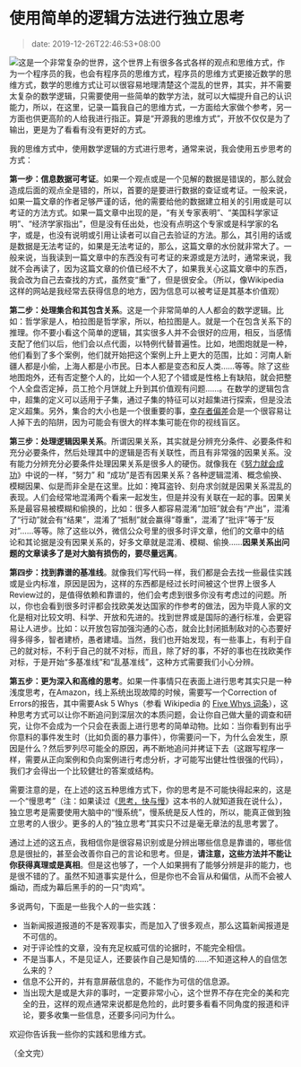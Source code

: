 # 使用简单的逻辑方法进行独立思考
>date: 2019-12-26T22:46:53+08:00


![](https://coolshell.cn/wp-content/uploads/2019/12/logical-smart-intelligence-200x200.png)这是一个非常复杂的世界，这个世界上有很多各式各样的观点和思维方式，作为一个程序员的我，也会有程序员的思维方式，程序员的思维方式更接近数学的思维方式，数学的思维方式让可以很容易地理清楚这个混乱的世界，其实，并不需要太复杂的数学逻辑，只需要使用一些简单的数学方法，就可以大幅提升自己的认识能力，所以，在这里，记录一篇我自己的思维方式，一方面给大家做个参考，另一方面也供更高阶的人给我进行指正。算是“开源我的思维方式”，开放不仅仅是为了输出，更是为了看看有没有更好的方式。


我的思维方式中，使用数学逻辑的方式进行思考，通常来说，我会使用五步思考的方式：


**第一步：信息数据可考证**。如果一个观点或是一个见解的数据是错误的，那么就会造成后面的观点全是错的，所以，首要的是要进行数据的查证或考证。一般来说，如果一篇文章的作者足够严谨的话，他的需要给他的数据建立相关的引用或是可以考证的方法方式。如果一篇文章中出现的是，“有关专家表明”、“美国科学家证明”、“经济学家指出”，但是没有任出处，也没有点明这个专家或是科学家的名字，或是，也没有说明或引用让读者可以自己去验证的方法。那么，其引用的话或是数据是无法考证的，如果是无法考证的，那么，这篇文章的水份就非常大了。一般来说，当我读到一篇文章中的东西没有可考证的来源或是方法时，通常来说，我就不会再读了，因为这篇文章的价值已经不大了，如果我关心这篇文章中的东西，我会改为自己去查找的方式，虽然变“重”了，但是很安全。（所以，像Wikipedia这样的网站是我经常去获得信息的地方，因为信息可以被考证是其基本价值观）



**第二步：处理集合和其包含关系**。这是一个非常简单的人人都会的数学逻辑。比如：哲学家是人，柏拉图是哲学家，所以，柏拉图是人。就是一个在包含关系下的推理。你不要小看这个简单的逻辑，其实很多人并不会很好的应用，相反，当感情支配了他们以后，他们会以点代面，以特例代替普遍性。比如，地图炮就是一种，他们看到了多个案例，他们就开始把这个案例上升上更大的范围，比如：河南人新疆人都是小偷，上海人都是小市民。日本人都是变态和反人类……等等。除了这些地图炮外，还有否定整个人的，比如一个人犯了个错或是性格上有缺陷，就会把整个人全盘否定掉，员工抢个月饼就上升到其价值观有问题……。在数学的逻辑包含中，超集的定义可以适用于子集，通过子集的特征可以对超集进行探索，但是没法定义超集。另外，集合的大小也是一个很重要的事，[幸存者偏差](https://zh.wikipedia.org/wiki/%E5%80%96%E5%AD%98%E8%80%85%E5%81%8F%E5%B7%AE)会是一个很容易让人掉下去的陷阱，因为可能会有很大的样本集可能在你的视线盲区。


**第三步：处理逻辑因果关系**。所谓因果关系，其实就是分辨充分条件、必要条件和充分必要条件，然后处理其中的逻辑是否有关联性，而且有非常强的因果关系。没有能力分辨充分必要条件处理因果关系是很多人的硬伤。就像我在《[努力就会成功](https://coolshell.cn/articles/19271.html)》中说的一样，“努力” 和 “成功”是否有因果关系？各种逻辑混淆、概念偷换、模糊因果、似是而非全是在这里。比如：掩耳盗铃、刻舟求剑就是因果关系混乱的表现。人们会经常地混淆两个看来一起发生，但是并没有关联在一起的事。因果关系是最容易被模糊和偷换的，比如：很多人都容易混淆“加班”就会有“产出”，混淆了“行动”就会有“结果”，混淆了“抵制”就会赢得“尊重”，混淆了“批评”等于“反对”……等等。除了这些以外，微信公众号里的很多时评文章，他们的文章中的结论和其论据是没有因果关系的，好多文章就是混淆、模糊、偷换……**因果关系出问题的文章读多了是对大脑有损伤的，要尽量远离**。


**第四步：找到靠谱的基准线**。就像我们写代码一样，我们都是会去找一些最佳实践或是业内标准，原因是因为，这样的东西都是经过长时间被这个世界上很多人Review过的，是值得依赖和靠谱的，他们会考虑到很多你没有考虑过的问题。所以，你也会看到很多时评都会找欧美发达国家的作参考的做法，因为毕竟人家的文化是相对比较文明、科学、开放和先进的。找到世界或是国际的通行标准，会更容易让人进步。比如：以开放包容加强沟通的心态，就会比封闭抵制敌对的心态要好得多得多，智者建桥，愚者建墙。当然，我们也开始发现，有一些事上，有利于自己的就对标，不利于自己的就不对标，而且，除了好的事，不好的事也在找欧美作对标，于是开始“多基准线”和“乱基准线”，这种方式需要我们小心分辨。


**第五步：更为深入和高维的思考**。如果一件事情只在表面上进行思考其实只是一种浅度思考，在Amazon，线上系统出现故障的时候，需要写一个Correction of Errors的报告，其中需要Ask 5 Whys（参看 Wikipedia 的 [Five Whys 词条](https://en.wikipedia.org/wiki/Five_whys)），这种思考方式可以让你不断追问到深层次的本质问题，会让你自己做大量的调查和研究，让你不会成为一个只会在表面上进行思考的简单动物。比如：当你看到有出乎你意料的事件发生时（比如负面的暴力事件），你需要问一下，为什么会发生，原因是什么？然后罗列尽可能全的原因，再不断地追问并拷证下去（这跟写程序一样，需要从正向案例和负向案例进行考虑分析，才可能写出健壮性很强的代码），我们才会得出一个比较健壮的答案或结构。


需要注意的是，在上述的这五种思维方式下，你的思考是不可能快得起来的，这是一个“慢思考”（注：如果读过《[思考，快与慢](https://book.douban.com/subject/10785583//)》这本书的人就知道我在说什么），独立思考是需要使用大脑中的“慢系统”，慢系统是反人性的，所以，能真正做到独立思考的人很少。更多的人的“独立思考”其实只不过是毫无章法的乱思考罢了。


通过上述的这五点，我相信你是很容易识别或是分辨出哪些信息是靠谱的，哪些信息是很扯的，甚至会改善你自己的言论和思考。但是，**请注意，这些方法并不能让你获得真理或是真相**。但是这也够了，一个人如果拥有了能够分辨是非的能力，也是很不错的了。虽然不知道事实是什么，但是你也不会盲从和偏信，从而不会被人煽动，而成为幕后黑手的的一只“肉鸡”。


多说两句，下面是一些我个人的一些实践：


* 当新闻报道报道的不是客观事实，而是加入了很多观点，那么这篇新闻报道是不可信的。
* 对于评论性的文章，没有充足权威可信的论据时，不能完全相信。
* 不是当事人，不是见证人，还要装作自己是知情的……不知道这种人的自信怎么来的？
* 信息不公开的，并有意屏蔽信息的，不能作为可信的信息源。
* 当出现大是或是大非的事时，一定要非常小心，这个世界不存在完全的美和完全的丑，这样的观点通常来说都是危险的，此时要多看看不同角度的报道和评论，要多收集一些信息，还要多问问为什么。


欢迎你告诉我一些你的实践和思维方式。


（全文完）













